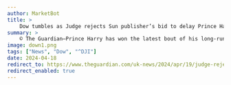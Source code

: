 ```yaml
---
author: MarketBot
title: >
    Dow tumbles as Judge rejects Sun publisher’s bid to delay Prince Harry phone-hacking case
summary: >
    © The Guardian—Prince Harry has won the latest bout of his long-running legal battle with the publisher of the Sun after a high court judge rejected an application to delay the trial.
image: down1.png
tags: ["News", "Dow", "^DJI"]
date: 2024-04-18
redirect_to: https://www.theguardian.com/uk-news/2024/apr/19/judge-rejects-sun-publishers-bid-to-delay-prince-harry-phone-hacking-case
redirect_enabled: true
---
```

